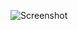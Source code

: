 ![Screenshot](https://raw.githubusercontent.com/Cryakl/Ultimate-RAT-Collection/refs/heads/main/DeamondRat/Deamond%20RAT%20v1.2/Screenshot.png)
